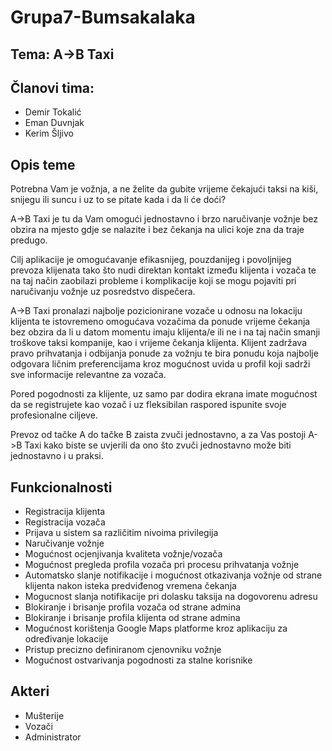 # Grupa7-Bumsakalaka
## Tema: A->B Taxi
## Članovi tima:
* Demir Tokalić
* Eman Duvnjak
* Kerim Šljivo
## Opis teme
Potrebna Vam je vožnja, a ne želite da gubite vrijeme čekajući taksi na kiši, snijegu ili suncu i uz to se pitate kada i da li će doći?

A->B Taxi je tu da Vam omogući jednostavno i brzo naručivanje vožnje bez obzira na mjesto gdje se nalazite i bez čekanja na ulici koje zna da traje predugo.

Cilj aplikacije je omogućavanje efikasnijeg, pouzdanijeg i povoljnijeg prevoza klijenata tako što nudi direktan kontakt između klijenta i vozača te na taj način zaobilazi probleme i komplikacije koji se mogu pojaviti pri naručivanju vožnje uz posredstvo dispečera.

A->B Taxi pronalazi najbolje pozicionirane vozače u odnosu na lokaciju klijenta te istovremeno omogućava vozačima da ponude vrijeme čekanja bez obzira da li u datom momentu imaju klijenta/e ili ne i na taj način smanji troškove taksi kompanije, kao i vrijeme čekanja klijenta. Klijent zadržava pravo prihvatanja i odbijanja ponude za vožnju te bira ponudu koja najbolje odgovara ličnim preferencijama kroz mogućnost uvida u profil koji sadrži sve informacije relevantne za vozača.

Pored pogodnosti za klijente, uz samo par dodira ekrana imate mogućnost da se registrujete kao vozač i uz fleksibilan raspored ispunite svoje profesionalne ciljeve.

Prevoz od tačke A do tačke B zaista zvuči jednostavno, a za Vas postoji A->B Taxi kako biste se uvjerili da ono što zvuči jednostavno može biti jednostavno i u praksi.
## Funkcionalnosti
*	Registracija klijenta
*	Registracija vozača
*	Prijava u sistem sa različitim nivoima privilegija
*	Naručivanje vožnje
*	Mogućnost ocjenjivanja kvaliteta vožnje/vozača
*	Mogućnost pregleda profila vozača pri procesu prihvatanja vožnje
*	Automatsko slanje notifikacije i mogućnost otkazivanja vožnje od strane klijenta nakon isteka predviđenog vremena čekanja
*	Mogucnost slanja notifikacije pri dolasku taksija na dogovorenu adresu
*	Blokiranje i brisanje profila vozača od strane admina
*	Blokiranje i brisanje profila klijenta od strane admina
*	Mogućnost korištenja Google Maps platforme kroz aplikaciju za određivanje lokacije
*	Pristup precizno definiranom cjenovniku vožnje
*	Mogućnost ostvarivanja pogodnosti za stalne korisnike
## Akteri
* Mušterije
* Vozači
* Administrator

